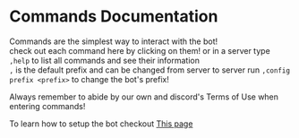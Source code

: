 # Commands Documentation

Commands are the simplest way to interact with the bot!  
check out each command here by clicking on them! or in a server type ``,help`` to list all commands and see their information   
``,`` is the default prefix and can be changed from server to server run ```,config prefix <prefix>``` to change the bot's prefix!

Always remember to abide by our own and discord's Terms of Use when entering commands!

To learn how to setup the bot checkout [This page](/botsetup)
